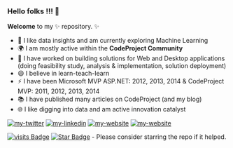 ###  Hello folks !!! 👋

**Welcome** to my ✨ repository. ✨ 

- 🔭 I like data insights and am currently exploring Machine Learning
- 🌍 I am mostly active within the **CodeProject Community** 
- 💬 I have worked on building solutions for Web and Desktop applications (doing feasibility study, analysis & implementation, solution deployment)
- 😄 I believe in learn-teach-learn
- ⚡  I have been Microsoft MVP ASP.NET: 2012, 2013, 2014 & CodeProject MVP: 2011, 2012, 2013, 2014
- 📚 I have published many articles on CodeProject (and my blog)
- 🌐 I like digging into data and am active innovation catalyst
<p> 
<a href="https://www.twitter.com/_smewara"><img src="https://img.shields.io/static/v1?label=&message=twitter&?style=flat-square&color=333333&logo=twitter" alt="my-twitter"/></a>
<a href="https://www.linkedin.com/in/sandeepmewara"><img src="https://img.shields.io/static/v1?label=&message=linkedin&style=flat&color=0077B5&logo=linkedin" alt="my-linkedin"/></a>
<a href="https://learnbyinsight.com"><img src="https://img.shields.io/static/v1?label=&labelColor=505050&message=website&style=flat&color=red&logo=embarcadero" alt="my-website"/></a>
<a href="https://www.codeproject.com/Members/Sandeep-Mewara"><img src="https://img.shields.io/static/v1?label=&labelColor=black&message=codeproject&style=flat&color=FFA500&logo=loop" alt="my-website"/></a>
</p>



[![visits Badge](https://badges.pufler.dev/visits/samewara/samewara)](https://badges.pufler.dev/visits/samewara/samewara)
<a href="https://github.com/samewara?tab=repositories"><img src="https://img.shields.io/static/v1?label=%F0%9F%8C%9F&message=if%20useful&style=style=flat&color=BC4E99" alt="Star Badge"/></a> - Please consider starring the repo if it helped.


